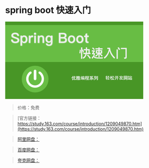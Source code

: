 # spring boot 快速入门

![img](../../../assets/study163/free/b1f08676480b4f13b46292e699134ef3.jpg)

> 价格：免费

> [官方链接：https://study.163.com/course/introduction/1209049870.htm](https://study.163.com/course/introduction/1209049870.htm)

> [阿里网盘：]()

> [百度网盘：]()

> [夸克网盘：]()
